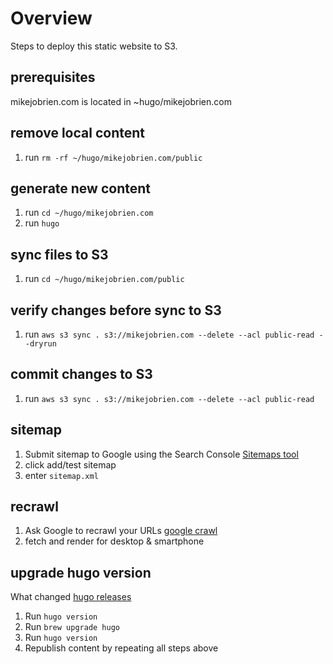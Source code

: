 # Overview
Steps to deploy this static website to S3.

## prerequisites
mikejobrien.com is located in ~hugo/mikejobrien.com

## remove local content
1. run `rm -rf ~/hugo/mikejobrien.com/public`

## generate new content
1. run `cd ~/hugo/mikejobrien.com`
2. run `hugo`

## sync files to S3
1. run `cd ~/hugo/mikejobrien.com/public`

## verify changes before sync to S3
1. run `aws s3 sync . s3://mikejobrien.com --delete --acl public-read --dryrun`

## commit changes to S3
1. run `aws s3 sync . s3://mikejobrien.com --delete --acl public-read`

## sitemap
1. Submit sitemap to Google using the Search Console [Sitemaps tool](https://search.google.com/search-console/sitemaps)
2. click add/test sitemap
3. enter `sitemap.xml`

## recrawl
1. Ask Google to recrawl your URLs [google crawl](https://search.google.com/search-console)
2. fetch and render for desktop & smartphone

## upgrade hugo version
What changed [hugo releases](https://github.com/gohugoio/hugo/releases)
1. Run `hugo version`
2. Run `brew upgrade hugo`
3. Run `hugo version`
4. Republish content by repeating all steps above
